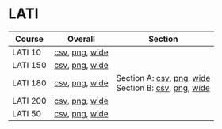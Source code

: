 # LATI

| Course | Overall | Section |
| ------ | ------- | ------- |
| LATI 10 | [csv](https://github.com/UCSD-Historical-Enrollment-Data/2024Fall/blob/main/overall/LATI%2010.csv), [png](https://raw.githubusercontent.com/UCSD-Historical-Enrollment-Data/2024Fall/main/plot_overall/LATI%2010.png), [wide](https://raw.githubusercontent.com/UCSD-Historical-Enrollment-Data/2024Fall/main/plot_overall_wide/LATI%2010.png) |  |
| LATI 150 | [csv](https://github.com/UCSD-Historical-Enrollment-Data/2024Fall/blob/main/overall/LATI%20150.csv), [png](https://raw.githubusercontent.com/UCSD-Historical-Enrollment-Data/2024Fall/main/plot_overall/LATI%20150.png), [wide](https://raw.githubusercontent.com/UCSD-Historical-Enrollment-Data/2024Fall/main/plot_overall_wide/LATI%20150.png) |  |
| LATI 180 | [csv](https://github.com/UCSD-Historical-Enrollment-Data/2024Fall/blob/main/overall/LATI%20180.csv), [png](https://raw.githubusercontent.com/UCSD-Historical-Enrollment-Data/2024Fall/main/plot_overall/LATI%20180.png), [wide](https://raw.githubusercontent.com/UCSD-Historical-Enrollment-Data/2024Fall/main/plot_overall_wide/LATI%20180.png) | Section A: [csv](https://github.com/UCSD-Historical-Enrollment-Data/2024Fall/blob/main/section/LATI%20180_A.csv), [png](https://raw.githubusercontent.com/UCSD-Historical-Enrollment-Data/2024Fall/main/plot_section/LATI%20180_A.png), [wide](https://raw.githubusercontent.com/UCSD-Historical-Enrollment-Data/2024Fall/main/plot_section_wide/LATI%20180_A.png)<br>Section B: [csv](https://github.com/UCSD-Historical-Enrollment-Data/2024Fall/blob/main/section/LATI%20180_B.csv), [png](https://raw.githubusercontent.com/UCSD-Historical-Enrollment-Data/2024Fall/main/plot_section/LATI%20180_B.png), [wide](https://raw.githubusercontent.com/UCSD-Historical-Enrollment-Data/2024Fall/main/plot_section_wide/LATI%20180_B.png) |
| LATI 200 | [csv](https://github.com/UCSD-Historical-Enrollment-Data/2024Fall/blob/main/overall/LATI%20200.csv), [png](https://raw.githubusercontent.com/UCSD-Historical-Enrollment-Data/2024Fall/main/plot_overall/LATI%20200.png), [wide](https://raw.githubusercontent.com/UCSD-Historical-Enrollment-Data/2024Fall/main/plot_overall_wide/LATI%20200.png) |  |
| LATI 50 | [csv](https://github.com/UCSD-Historical-Enrollment-Data/2024Fall/blob/main/overall/LATI%2050.csv), [png](https://raw.githubusercontent.com/UCSD-Historical-Enrollment-Data/2024Fall/main/plot_overall/LATI%2050.png), [wide](https://raw.githubusercontent.com/UCSD-Historical-Enrollment-Data/2024Fall/main/plot_overall_wide/LATI%2050.png) |  |
